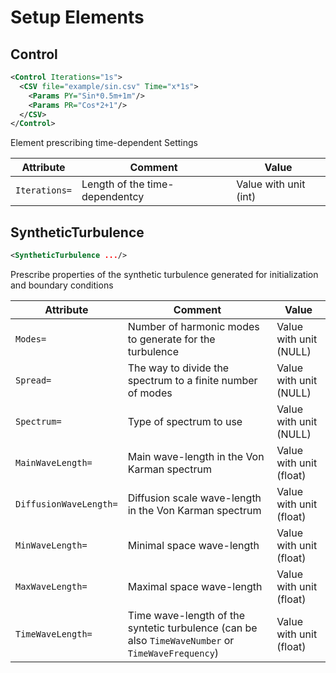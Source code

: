 #  Setup Elements 
##  Control 

```xml
<Control Iterations="1s">
  <CSV file="example/sin.csv" Time="x*1s">
    <Params PY="Sin*0.5m+1m"/>
    <Params PR="Cos*2+1"/>
  </CSV>
</Control>
```

Element prescribing time-dependent Settings 

| Attribute | Comment | Value |
| --- | --- | --- |
| `Iterations=` | Length of the time-dependentcy | Value with unit (int) |

##  SyntheticTurbulence 

```xml
<SyntheticTurbulence .../>
```

Prescribe properties of the synthetic turbulence generated for initialization and boundary conditions 

| Attribute | Comment | Value |
| --- | --- | --- |
| `Modes=` | Number of harmonic modes to generate for the turbulence | Value with unit (NULL) |
| `Spread=` | The way to divide the spectrum to a finite number of modes | Value with unit (NULL) |
| `Spectrum=` | Type of spectrum to use | Value with unit (NULL) |
| `MainWaveLength=` | Main wave-length in the Von Karman spectrum | Value with unit (float) |
| `DiffusionWaveLength=` | Diffusion scale wave-length in the Von Karman spectrum | Value with unit (float) |
| `MinWaveLength=` | Minimal space wave-length | Value with unit (float) |
| `MaxWaveLength=` | Maximal space wave-length | Value with unit (float) |
| `TimeWaveLength=` | Time wave-length of the syntetic turbulence (can be also `TimeWaveNumber` or `TimeWaveFrequency`) | Value with unit (float) |

